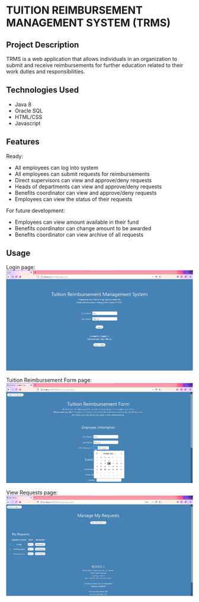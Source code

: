 # TUITION REIMBURSEMENT MANAGEMENT SYSTEM (TRMS)

## Project Description

TRMS is a web application that allows individuals in an organization to submit and receive reimbursements for further education related to their work duties and responsibilities.


## Technologies Used

* Java 8
* Oracle SQL
* HTML/CSS
* Javascript


## Features

Ready:

* All employees can log into system
* All employees can submit requests for reimbursements
* Direct supervisors can view and approve/deny requests
* Heads of departments can view and approve/deny requests
* Benefits coordinator can view and approve/deny requests
* Employees can view the status of their requests

For future development:

* Employees can view amount available in their fund
* Benefits coordinator can change amount to be awarded
* Benefits coordinator can view archive of all requests


## Usage

Login page:
![login](https://github.com/lestillero/tuition-reimbursement/blob/main/Screenshots/login.png?raw=true)

Tuition Reimbursement Form page:
![form](https://github.com/lestillero/tuition-reimbursement/blob/main/Screenshots/reimbursementformdate.png?raw=true)

View Requests page:
![requestviewer](https://github.com/lestillero/tuition-reimbursement/blob/main/Screenshots/requestviewer.png?raw=true)

